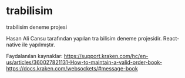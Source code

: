 # trabilisim
trabilisim deneme projesi

Hasan Ali Cansu tarafından yapılan tra bilisim deneme projesidir. React-native ile yapılmıştır.

Faydalanılan kaynaklar:
https://support.kraken.com/hc/en-us/articles/360027821131-How-to-maintain-a-valid-order-book-
https://docs.kraken.com/websockets/#message-book
